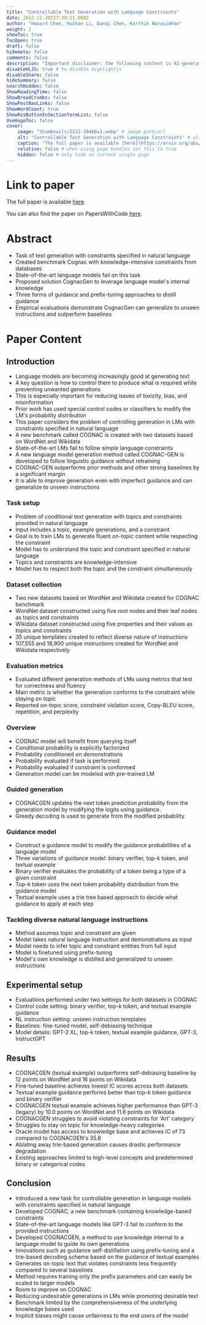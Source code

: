 ```yaml
---
title: "Controllable Text Generation with Language Constraints"
date: 2022-12-20T17:39:21.000Z
author: "Howard Chen, Huihan Li, Danqi Chen, Karthik Narasimhan"
weight: 2
showToc: true
TocOpen: true
draft: false
hidemeta: false
comments: false
description: "Important disclaimer: the following content is AI-generated, please make sure to fact check the presented information by reading the full paper."
disableHLJS: true # to disable highlightjs
disableShare: false
hideSummary: false
searchHidden: false
ShowReadingTime: false
ShowBreadCrumbs: false
ShowPostNavLinks: false
ShowWordCount: true
ShowRssButtonInSectionTermList: false
UseHugoToc: false
cover:
    image: "thumbnails/2212-10466v1.webp" # image path/url
    alt: "Controllable Text Generation with Language Constraints" # alt text
    caption: "The full paper is available [here](https://arxiv.org/abs/2212.10466)." # display caption under cover
    relative: false # when using page bundles set this to true
    hidden: false # only hide on current single page
---
```


# Link to paper
The full paper is available [here](https://arxiv.org/abs/2212.10466).

You can also find the paper on PapersWithCode [here](https://paperswithcode.com/paper/controllable-text-generation-with-language).

# Abstract
- Task of text generation with constraints specified in natural language
- Created benchmark Cognac with knowledge-intensive constraints from databases
- State-of-the-art language models fail on this task
- Proposed solution CognacGen to leverage language model's internal knowledge
- Three forms of guidance and prefix-tuning approaches to distill guidance
- Empirical evaluations demonstrate CognacGen can generalize to unseen instructions and outperform baselines

# Paper Content

## Introduction
- Language models are becoming increasingly good at generating text
- A key question is how to control them to produce what is required while preventing unwanted generations
- This is especially important for reducing issues of toxicity, bias, and misinformation
- Prior work has used special control codes or classifiers to modify the LM's probability distribution
- This paper considers the problem of controlling generation in LMs with constraints specified in natural language
- A new benchmark called COGNAC is created with two datasets based on WordNet and Wikidata
- State-of-the-art LMs fail to follow simple language constraints
- A new language model generation method called COGNAC-GEN is developed to follow linguistic guidance without retraining
- COGNAC-GEN outperforms prior methods and other strong baselines by a significant margin
- It is able to improve generation even with imperfect guidance and can generalize to unseen instructions

### Task setup
- Problem of conditional text generation with topics and constraints provided in natural language
- Input includes a topic, example generations, and a constraint
- Goal is to train LMs to generate fluent on-topic content while respecting the constraint
- Model has to understand the topic and constraint specified in natural language
- Topics and constraints are knowledge-intensive
- Model has to respect both the topic and the constraint simultaneously

### Dataset collection
- Two new datasets based on WordNet and Wikidata created for COGNAC benchmark
- WordNet dataset constructed using five root nodes and their leaf nodes as topics and constraints
- Wikidata dataset constructed using five properties and their values as topics and constraints
- 35 unique templates created to reflect diverse nature of instructions
- 107,555 and 18,900 unique instructions created for WordNet and Wikidata respectively

### Evaluation metrics
- Evaluated different generation methods of LMs using metrics that test for correctness and fluency
- Main metric is whether the generation conforms to the constraint while staying on topic
- Reported on-topic score, constraint violation score, Copy-BLEU score, repetition, and perplexity

### Overview
- COGNAC model will benefit from querying itself
- Conditional probability is explicitly factorized
- Probability conditioned on demonstrations
- Probability evaluated if task is performed
- Probability evaluated if constraint is conformed
- Generation model can be modeled with pre-trained LM

### Guided generation
- COGNACGEN updates the next token prediction probability from the generation model by modifying the logits using guidance.
- Greedy decoding is used to generate from the modified probability.

### Guidance model
- Construct a guidance model to modify the guidance probabilities of a language model
- Three variations of guidance model: binary verifier, top-k token, and textual example
- Binary verifier evaluates the probability of a token being a type of a given constraint
- Top-k token uses the next token probability distribution from the guidance model
- Textual example uses a trie tree based approach to decide what guidance to apply at each step

### Tackling diverse natural language instructions
- Method assumes topic and constraint are given
- Model takes natural language instruction and demonstrations as input
- Model needs to infer topic and constraint entities from full input
- Model is finetuned using prefix-tuning
- Model's own knowledge is distilled and generalized to unseen instructions

## Experimental setup
- Evaluations performed under two settings for both datasets in COGNAC
- Control code setting: binary verifier, top-k token, and textual example guidance
- NL instruction setting: unseen instruction templates
- Baselines: fine-tuned model, self-debiasing technique
- Model details: GPT-2 XL, top-k token, textual example guidance, GPT-3, InstructGPT

## Results
- COGNACGEN (textual example) outperforms self-debiasing baseline by 12 points on WordNet and 16 points on Wikidata
- Fine-tuned baseline achieves lowest IC scores across both datasets
- Textual example guidance performs better than top-k token guidance and binary verifier
- COGNACGEN textual example achieves higher performance than GPT-3 (legacy) by 10.0 points on WordNet and 11.6 points on Wikidata
- COGNACGEN struggles to avoid violating constraints for 'Art' category
- Struggles to stay on topic for knowledge-heavy categories
- Oracle model has access to knowledge base and achieves IC of 73 compared to COGNACGEN's 35.8
- Ablating away trie-based generation causes drastic performance degradation
- Existing approaches limited to high-level concepts and predetermined binary or categorical codes

## Conclusion
- Introduced a new task for controllable generation in language models with constraints specified in natural language
- Developed COGNAC, a new benchmark containing knowledge-based constraints
- State-of-the-art language models like GPT-3 fail to conform to the provided instructions
- Developed COGNACGEN, a method to use knowledge internal to a language model to guide its own generations
- Innovations such as guidance self-distillation using prefix-tuning and a trie-based decoding scheme based on the guidance of textual examples
- Generates on-topic text that violates constraints less frequently compared to several baselines
- Method requires training only the prefix parameters and can easily be scaled to larger models
- Room to improve on COGNAC
- Reducing undesirable generations in LMs while promoting desirable text
- Benchmark limited by the comprehensiveness of the underlying knowledge bases used
- Implicit biases might cause unfairness to the end users of the model
